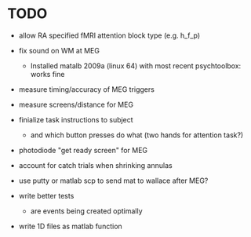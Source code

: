 # TODO
 * allow RA specified fMRI attention block type (e.g. h_f_p)

 * fix sound on WM at MEG
   - Installed matalb 2009a (linux 64) with most recent psychtoolbox: works fine

 * measure timing/accuracy of MEG triggers

 * measure screens/distance for MEG

 * finialize task instructions to subject

   * and which button presses do what (two hands for attention task?)


 * photodiode "get ready screen" for MEG

 * account for catch trials when shrinking annulas
 
 * use putty or matlab scp to send mat to wallace after MEG?
 
 * write better tests
   - are events being created optimally

 * write 1D files as matlab function
